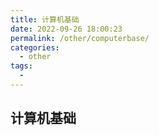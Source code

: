 ```yaml
---
title: 计算机基础
date: 2022-09-26 18:00:23
permalink: /other/computerbase/
categories: 
  - other
tags: 
  - 
---
```

## 计算机基础
